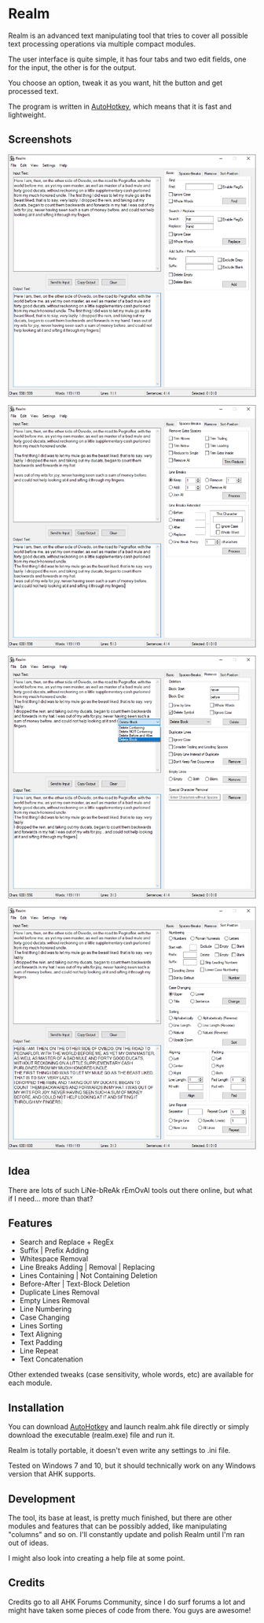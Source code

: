 # Realm

Realm is an advanced text manipulating tool that tries to cover all possible text processing operations via multiple compact modules.

The user interface is quite simple, it has four tabs and two edit fields, one for the input, the other is for the output. 

You choose an option, tweak it as you want, hit the button and get processed text.

The program is written in [AutoHotkey](https://www.autohotkey.com/), which means that it is fast and lightweight.

## Screenshots

![Tab 1](https://github.com/finnjest/Realm/blob/main/images/tab%201.png)

![Tab 2](https://github.com/finnjest/Realm/blob/main/images/tab%202.png)

![Tab 3](https://github.com/finnjest/Realm/blob/main/images/tab%203.png)

![Tab 4](https://github.com/finnjest/Realm/blob/main/images/tab%204.png)

## Idea

There are lots of such LiNe-bReAk rEmOvAl tools out there online, but what if I need... more than that?

## Features

* Search and Replace + RegEx
* Suffix | Prefix Adding
* Whitespace Removal
* Line Breaks Adding | Removal | Replacing
* Lines Containing | Not Containing  Deletion
* Before-After | Text-Block Deletion
* Duplicate Lines Removal
* Empty Lines Removal
* Line Numbering
* Case Changing
* Lines Sorting
* Text Aligning
* Text Padding
* Line Repeat
* Text Concatenation

Other extended tweaks (case sensitivity, whole words, etc) are available for each module.

## Installation

You can download [AutoHotkey](https://www.autohotkey.com/) and launch realm.ahk file directly or simply download the executable (realm.exe) file and run it.

Realm is totally portable, it doesn't even write any settings to .ini file.

Tested on Windows 7 and 10, but it should technically work on any Windows version that AHK supports.

## Development

The tool, its base at least, is pretty much finished, but there are other modules and features that can be possibly added, like manipulating "columns" and so on. I'll constantly update and polish Realm until I'm ran out of ideas. 

I might also look into creating a help file at some point.

## Credits

Credits go to all AHK Forums Community, since I do surf forums a lot and might have taken some pieces of code from there.
You guys are awesome!
